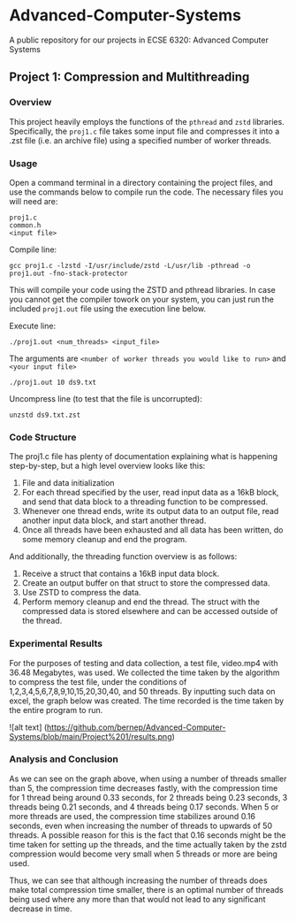 # Advanced-Computer-Systems
A public repository for our projects in ECSE 6320: Advanced Computer Systems

## Project 1: Compression and Multithreading
### Overview
This project heavily employs the functions of the `pthread` and `zstd` libraries. Specifically, the `proj1.c` file takes some input file and compresses it into a .zst file (i.e. an archive file) using a specified number of worker threads.

### Usage
Open a command terminal in a directory containing the project files, and use the commands below to compile run the code. The necessary files you will need are:
```
proj1.c
common.h
<input file>
``` 

Compile line:
```
gcc proj1.c -lzstd -I/usr/include/zstd -L/usr/lib -pthread -o proj1.out -fno-stack-protector
```
This will compile your code using the ZSTD and pthread libraries. In case you cannot get the compiler towork on your system, you can just run the included `proj1.out` file using the execution line below.

Execute line:
```
./proj1.out <num_threads> <input_file>
```
The arguments are `<number of worker threads you would like to run>` and `<your input file>`
```
./proj1.out 10 ds9.txt
```

Uncompress line (to test that the file is uncorrupted):
```
unzstd ds9.txt.zst
```

### Code Structure
The proj1.c file has plenty of documentation explaining what is happening step-by-step, but a high level overview looks like this:
1) File and data initialization
2) For each thread specified by the user, read input data as a 16kB block, and send that data block to a threading function to be compressed.
3) Whenever one thread ends, write its output data to an output file, read another input data block, and start another thread.
4) Once all threads have been exhausted and all data has been written, do some memory cleanup and end the program.

And additionally, the threading function overview is as follows:
1) Receive a struct that contains a 16kB input data block.
2) Create an output buffer on that struct to store the compressed data.
3) Use ZSTD to compress the data.
4) Perform memory cleanup and end the thread. The struct with the compressed data is stored elsewhere and can be accessed outside of the thread.

### Experimental Results
For the purposes of testing and data collection, a test file, video.mp4 with 36.48 Megabytes, was used. We collected the time taken by the algorithm to compress the test file, under the conditions of 1,2,3,4,5,6,7,8,9,10,15,20,30,40, and 50 threads. By inputting such data on excel, the graph below was created. The time recorded is the time taken by the entire program to run.

![alt text] (https://github.com/bernep/Advanced-Computer-Systems/blob/main/Project%201/results.png)

### Analysis and Conclusion

As we can see on the graph above, when using a number of threads smaller than 5, the compression time decreases fastly, with the compression time for 1 thread being around 0.33 seconds, for 2 threads being 0.23 seconds, 3 threads being 0.21 seconds, and 4 threads being 0.17 seconds. When 5 or more threads are used, the compression time stabilizes around 0.16 seconds, even when increasing the number of threads to upwards of 50 threads. A possible reason for this is the fact that 0.16 seconds might be the time taken for setting up the threads, and the time actually taken by the zstd compression would become very small when 5 threads or more are being used.

Thus, we can see that although increasing the number of threads does make total compression time smaller, there is an optimal number of threads being used where any more than that would not lead to any significant decrease in time.
